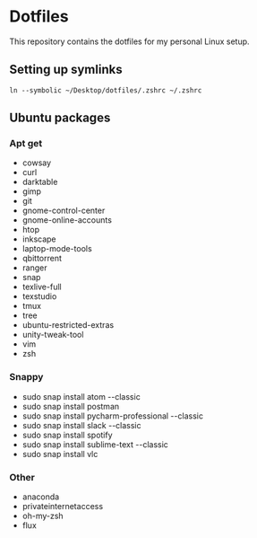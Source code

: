 # Dotfiles

This repository contains the dotfiles for my personal Linux setup.


## Setting up symlinks

```
ln --symbolic ~/Desktop/dotfiles/.zshrc ~/.zshrc
```

## Ubuntu packages

### Apt get

- cowsay
- curl
- darktable
- gimp
- git
- gnome-control-center
- gnome-online-accounts
- htop
- inkscape
- laptop-mode-tools
- qbittorrent
- ranger
- snap
- texlive-full
- texstudio
- tmux
- tree
- ubuntu-restricted-extras
- unity-tweak-tool
- vim
- zsh

### Snappy

- sudo snap install atom --classic
- sudo snap install postman
- sudo snap install pycharm-professional --classic
- sudo snap install slack --classic
- sudo snap install spotify
- sudo snap install sublime-text --classic
- sudo snap install vlc

### Other

- anaconda
- privateinternetaccess
- oh-my-zsh
- flux

